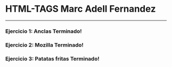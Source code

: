 # HTML-TAGS Marc Adell Fernandez
---

### Ejercicio 1: Anclas Terminado!
### Ejercicio 2: Mozilla Terminado!
### Ejercicio 3: Patatas fritas Terminado!
